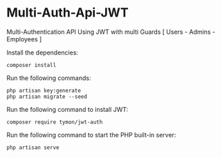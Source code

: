 # Multi-Auth-Api-JWT
Multi-Authentication API Using JWT with multi Guards [ Users - Admins - Employees ]

Install the dependencies:

    composer install

Run the following commands:

    php artisan key:generate
    php artisan migrate --seed

Run the following command to install JWT:

    composer require tymon/jwt-auth

Run the following command to start the PHP built-in server:

    php artisan serve